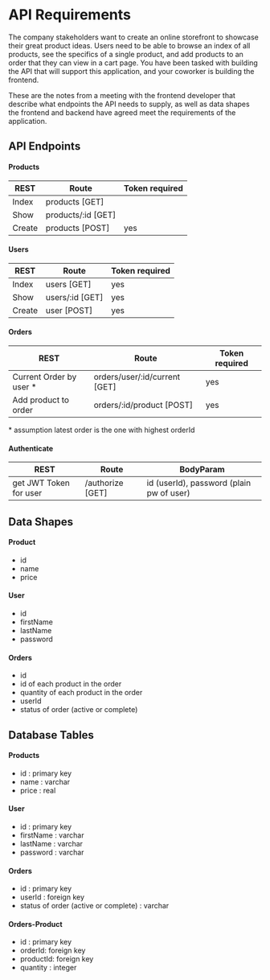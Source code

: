 # API Requirements
The company stakeholders want to create an online storefront to showcase their great product ideas. Users need to be able to browse an index of all products, see the specifics of a single product, and add products to an order that they can view in a cart page. You have been tasked with building the API that will support this application, and your coworker is building the frontend.

These are the notes from a meeting with the frontend developer that describe what endpoints the API needs to supply, as well as data shapes the frontend and backend have agreed meet the requirements of the application. 

## API Endpoints
#### Products
|REST|Route|Token required|
|-------|---|---|
|Index|products [GET]||
|Show|products/:id [GET]||
|Create|products [POST]|yes|

#### Users
|REST|Route|Token required|
|-------|---|---|
|Index|users [GET]|yes|
|Show|users/:id [GET]|yes|
|Create|user [POST]|yes|

#### Orders
|REST|Route|Token required|
|-------|---|---|
|Current Order by user *|orders/user/:id/current [GET]|yes|    
|Add product to order|orders/:id/product [POST]|yes|
\* assumption latest order is the one with highest orderId 

#### Authenticate
|REST|Route|BodyParam|
|-------|---|---|
|get JWT Token for user|/authorize [GET]|id (userId), password (plain pw of user)|


## Data Shapes
#### Product
-  id
- name
- price

#### User
- id
- firstName
- lastName
- password

#### Orders
- id
- id of each product in the order
- quantity of each product in the order
- userId
- status of order (active or complete)


## Database Tables
#### Products
-  id : primary key
- name : varchar
- price : real

#### User
- id : primary key
- firstName : varchar
- lastName : varchar
- password : varchar

#### Orders
- id : primary key
- userId : foreign key
- status of order (active or complete) : varchar

#### Orders-Product
- id : primary key
- orderId: foreign key
- productId: foreign key
- quantity : integer